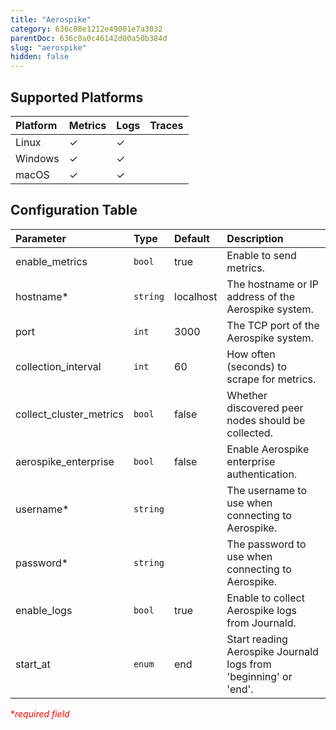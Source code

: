 ```yaml
---
title: "Aerospike"
category: 636c08e1212e49001e7a3032
parentDoc: 636c0a0c46142d00a50b384d
slug: "aerospike"
hidden: false
---
```

## Supported Platforms

| Platform | Metrics | Logs | Traces |
| :------- | :------ | :--- | :----- |
| Linux    | ✓       | ✓    |        |
| Windows  | ✓       | ✓    |        |
| macOS    | ✓       | ✓    |        |

## Configuration Table

| Parameter               | Type     | Default   | Description                                                      |
| :---------------------- | :------- | :-------- | :--------------------------------------------------------------- |
| enable_metrics          | `bool`   | true      | Enable to send metrics.                                          |
| hostname\*              | `string` | localhost | The hostname or IP address of the Aerospike system.              |
| port                    | `int`    | 3000      | The TCP port of the Aerospike system.                            |
| collection_interval     | `int`    | 60        | How often (seconds) to scrape for metrics.                       |
| collect_cluster_metrics | `bool`   | false     | Whether discovered peer nodes should be collected.               |
| aerospike_enterprise    | `bool`   | false     | Enable Aerospike enterprise authentication.                      |
| username\*              | `string` |           | The username to use when connecting to Aerospike.                |
| password\*              | `string` |           | The password to use when connecting to Aerospike.                |
| enable_logs             | `bool`   | true      | Enable to collect Aerospike logs from Journald.                  |
| start_at                | `enum`   | end       | Start reading Aerospike Journald logs from 'beginning' or 'end'. |

<span style="color:red">\*_required field_</span>
